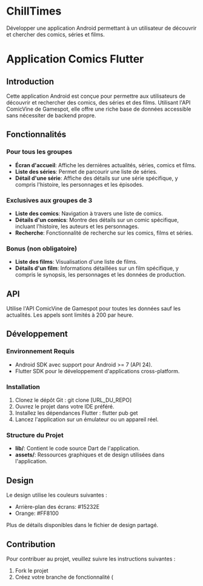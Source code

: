 # ChillTimes
Développer une application Android permettant à un utilisateur de découvrir et chercher des comics, séries et films.

<h1>Application Comics Flutter</h1>

<h2>Introduction</h2>
<p>Cette application Android est conçue pour permettre aux utilisateurs de découvrir et rechercher des comics, des séries et des films. Utilisant l'API ComicVine de Gamespot, elle offre une riche base de données accessible sans nécessiter de backend propre.</p>

<h2>Fonctionnalités</h2>
<h3>Pour tous les groupes</h3>
<ul>
    <li><strong>Écran d'accueil</strong>: Affiche les dernières actualités, séries, comics et films.</li>
    <li><strong>Liste des séries</strong>: Permet de parcourir une liste de séries.</li>
    <li><strong>Détail d'une série</strong>: Affiche des détails sur une série spécifique, y compris l'histoire, les personnages et les épisodes.</li>
</ul>

<h3>Exclusives aux groupes de 3</h3>
<ul>
    <li><strong>Liste des comics</strong>: Navigation à travers une liste de comics.</li>
    <li><strong>Détails d'un comics</strong>: Montre des détails sur un comic spécifique, incluant l'histoire, les auteurs et les personnages.</li>
    <li><strong>Recherche</strong>: Fonctionnalité de recherche sur les comics, films et séries.</li>
</ul>

<h3>Bonus (non obligatoire)</h3>
<ul>
    <li><strong>Liste des films</strong>: Visualisation d'une liste de films.</li>
    <li><strong>Détails d'un film</strong>: Informations détaillées sur un film spécifique, y compris le synopsis, les personnages et les données de production.</li>
</ul>

<h2>API</h2>
<p>Utilise l'API ComicVine de Gamespot pour toutes les données sauf les actualités. Les appels sont limités à 200 par heure.</p>

<h2>Développement</h2>
<h3>Environnement Requis</h3>
<ul>
    <li>Android SDK avec support pour Android >= 7 (API 24).</li>
    <li>Flutter SDK pour le développement d'applications cross-platform.</li>
</ul>

<h3>Installation</h3>
<ol>
    <li>Clonez le dépôt Git : <span class="code">git clone [URL_DU_REPO]</span></li>
    <li>Ouvrez le projet dans votre IDE préféré.</li>
    <li>Installez les dépendances Flutter : <span class="code">flutter pub get</span></li>
    <li>Lancez l'application sur un émulateur ou un appareil réel.</li>
</ol>

<h3>Structure du Projet</h3>
<ul>
    <li><strong>lib/</strong>: Contient le code source Dart de l'application.</li>
    <li><strong>assets/</strong>: Ressources graphiques et de design utilisées dans l'application.</li>
</ul>

<h2>Design</h2>
<p>Le design utilise les couleurs suivantes :</p>
<ul>
    <li>Arrière-plan des écrans: <span class="code">#15232E</span></li>
    <li>Orange: <span class="orange">#FF8100</span></li>
    <!-- Ajouter d'autres couleurs ici -->
</ul>
<p>Plus de détails disponibles dans le fichier de design partagé.</p>

<h2>Contribution</h2>
<p>Pour contribuer au projet, veuillez suivre les instructions suivantes :</p>
<ol>
    <li>Fork le projet</li>
    <li>Créez votre branche de fonctionnalité (<span class="code">
